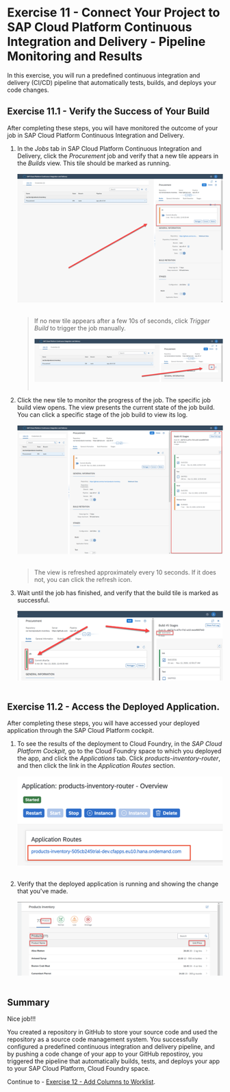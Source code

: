 # Exercise 11 - Connect Your Project to SAP Cloud Platform Continuous Integration and Delivery - Pipeline Monitoring and Results

In this exercise, you will run a predefined continuous integration and delivery (CI/CD) pipeline that automatically tests, builds, and deploys your code changes.

## Exercise 11.1 - Verify the Success of Your Build

After completing these steps, you will have monitored the outcome of your job in SAP Cloud Platform Continuous Integration and Delivery.

1. In the *Jobs* tab in SAP Cloud Platform Continuous Integration and Delivery, click the *Procurement* job and verify that a new tile appears in the *Builds* view. This tile should be marked as running.
    <br><br>![Job](images/2020-11_CICD_Monitor-2_.png)<br><br>

    >If no new tile appears after a few 10s of seconds, click *Trigger Build* to trigger the job manually.
    ><br><br>![Trigger Job](images/2020-11_CICD_Monitor-3_.png)<br><br>

2. Click the new tile to monitor the progress of the job. The specific job build view opens. The view presents the current state of the job build. You can click a specific stage of the job build to view its log. 
    <br><br>![Job Monitoring](images/2020-11_CICD_Monitor-4_.png)<br><br>

    >The view is refreshed approximately every 10 seconds. If it does not, you can click the refresh icon.

3. Wait until the job has finished, and verify that the build tile is marked as successful.
    <br><br>![Successful Build](images/2020-11_CICD_Monitor-5_.png)<br><br>

## Exercise 11.2 - Access the Deployed Application.

After completing these steps, you will have accessed your deployed application through the SAP Cloud Platform cockpit.

1. To see the results of the deployment to Cloud Foundry, in the *SAP Cloud Platform Cockpit*, go to the Cloud Foundry space to which you deployed the app, and click the *Applications* tab. Click *products-inventory-router*, and then click the link in the *Application Routes* section.
    <br><br>![CP Apps](./images/CP_app_routes.png) <br><br>

2. Verify that the deployed application is running and showing the change that you've made.
    <br><br>![Fiori App](images/2020-11_SCP_App_Running_After_CICD_.png) <br><br>


## Summary

Nice job!!!

You created a repository in GitHub to store your source code and used the repository as a source code management system. You successfully configured a predefined continuous integration and delivery pipeline, and by pushing a code change of your app to your GitHub repostiroy, you triggered the pipeline that automatically builds, tests, and deploys your app to your SAP Cloud Platform, Cloud Foundry space.

Continue to - [Exercise 12 - Add Columns to Worklist](../ex12/README.md).
